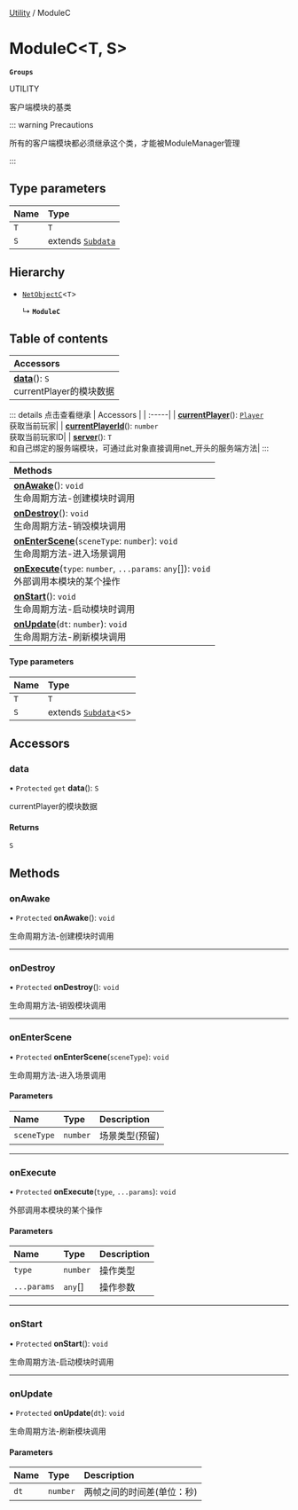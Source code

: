 [Utility](../groups/Utility.Utility.md) / ModuleC

# ModuleC<T, S\> <Badge type="tip" text="Class" /> <Score text="ModuleC<T, S\>" />

**`Groups`**

UTILITY

客户端模块的基类

::: warning Precautions

所有的客户端模块都必须继承这个类，才能被ModuleManager管理

:::

## Type parameters

| Name | Type |
| :------ | :------ |
| `T` | `T` |
| `S` | extends [`Subdata`](Extension.Subdata.md) |

## Hierarchy

- [`NetObjectC`](Extension.NetObjectC.md)<`T`\>

  ↳ **`ModuleC`**

## Table of contents

| Accessors |
| :-----|
| **[data](Extension.ModuleC.md#data)**(): `S` <br> currentPlayer的模块数据|


::: details 点击查看继承
| Accessors |
| :-----|
| **[currentPlayer](Extension.NetObjectC.md#currentplayer)**(): [`Player`](Gameplay.Player.md) <br> 获取当前玩家|
| **[currentPlayerId](Extension.NetObjectC.md#currentplayerid)**(): `number` <br> 获取当前玩家ID|
| **[server](Extension.NetObjectC.md#server)**(): `T` <br> 和自己绑定的服务端模块，可通过此对象直接调用net_开头的服务端方法|
:::


| Methods |
| :-----|
| **[onAwake](Extension.ModuleC.md#onawake)**(): `void` <br> 生命周期方法-创建模块时调用|
| **[onDestroy](Extension.ModuleC.md#ondestroy)**(): `void` <br> 生命周期方法-销毁模块调用|
| **[onEnterScene](Extension.ModuleC.md#onenterscene)**(`sceneType`: `number`): `void` <br> 生命周期方法-进入场景调用|
| **[onExecute](Extension.ModuleC.md#onexecute)**(`type`: `number`, `...params`: `any`[]): `void` <br> 外部调用本模块的某个操作|
| **[onStart](Extension.ModuleC.md#onstart)**(): `void` <br> 生命周期方法-启动模块时调用|
| **[onUpdate](Extension.ModuleC.md#onupdate)**(`dt`: `number`): `void` <br> 生命周期方法-刷新模块调用|

#### Type parameters

| Name | Type |
| :------ | :------ |
| `T` | `T` |
| `S` | extends [`Subdata`](Extension.Subdata.md)<`S`\> |

## Accessors

### data <Score text="data" /> 

• `Protected` `get` **data**(): `S`

currentPlayer的模块数据

#### Returns

`S`


## Methods

### onAwake <Score text="onAwake" /> 

• `Protected` **onAwake**(): `void` <Badge type="tip" text="client" />

生命周期方法-创建模块时调用



___

### onDestroy <Score text="onDestroy" /> 

• `Protected` **onDestroy**(): `void` <Badge type="tip" text="client" />

生命周期方法-销毁模块调用



___

### onEnterScene <Score text="onEnterScene" /> 

• `Protected` **onEnterScene**(`sceneType`): `void` <Badge type="tip" text="client" />

生命周期方法-进入场景调用


#### Parameters

| Name | Type | Description |
| :------ | :------ | :------ |
| `sceneType` | `number` |  场景类型(预留) |


___

### onExecute <Score text="onExecute" /> 

• `Protected` **onExecute**(`type`, `...params`): `void` <Badge type="tip" text="client" />

外部调用本模块的某个操作


#### Parameters

| Name | Type | Description |
| :------ | :------ | :------ |
| `type` | `number` |  操作类型 |
| `...params` | `any`[] |  操作参数 |


___

### onStart <Score text="onStart" /> 

• `Protected` **onStart**(): `void` <Badge type="tip" text="client" />

生命周期方法-启动模块时调用



___

### onUpdate <Score text="onUpdate" /> 

• `Protected` **onUpdate**(`dt`): `void` <Badge type="tip" text="client" />

生命周期方法-刷新模块调用


#### Parameters

| Name | Type | Description |
| :------ | :------ | :------ |
| `dt` | `number` |  两帧之间的时间差(单位：秒) |


